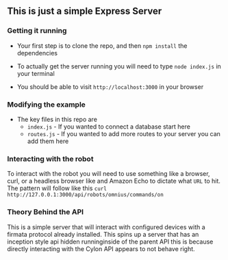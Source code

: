## This is just a simple Express Server

### Getting it running

* Your first step is to clone the repo, and then `npm install` the dependencies

* To actually get the server running you will need to type `node index.js` in your terminal

* You should be able to visit `http://localhost:3000` in your browser

### Modifying the example

* The key files in this repo are 
    * `index.js` - If you wanted to connect a database start here
    * `routes.js` - If you wanted to add more routes to your server you can add them here

### Interacting with the robot

To interact with the robot you will need to use something like a browser, curl, or a headless browser like and Amazon Echo to dictate what `URL` to hit.
The pattern will follow like this `curl http://127.0.0.1:3000/api/robots/omnius/commands/on`

### Theory Behind the API

This is a simple server that will interact with configured devices with a firmata protocol already installed. This spins up a server that has an inception style api hidden runninginside of the parent API this is because directly interacting with the Cylon API appears to not behave right.
